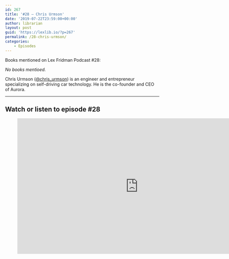 ```yaml
---
id: 267
title: '#28 – Chris Urmson'
date: '2019-07-22T23:59:00+00:00'
author: librarian
layout: post
guid: 'https://lexlib.io/?p=267'
permalink: /28-chris-urmson/
categories:
    - Episodes
---
```


Books mentioned on Lex Fridman Podcast #28:

*No books mentioed.*

<!--more-->

Chris Urmson ([@chris\_urmson](https://twitter.com/chris_urmson)) is an engineer and entrepreneur specializing on self-driving car technology. He is the co-founder and CEO of Aurora.

- - - - - -

## Watch or listen to episode #28

<figure class="wp-block-embed is-type-video is-provider-youtube wp-block-embed-youtube wp-embed-aspect-16-9 wp-has-aspect-ratio"><div class="wp-block-embed__wrapper"><iframe allow="accelerometer; autoplay; clipboard-write; encrypted-media; gyroscope; picture-in-picture" allowfullscreen="" frameborder="0" height="443" loading="lazy" src="https://www.youtube.com/embed/Tj6NOfdfa4o?feature=oembed" title="Chris Urmson: Self-Driving Cars at Aurora, Google, CMU, and DARPA | Lex Fridman Podcast #28" width="788"></iframe></div></figure>